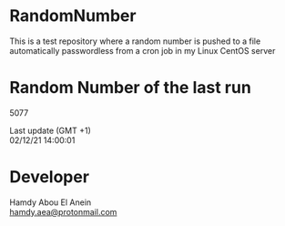 # RandomNumber    
This is a test repository where a random number is pushed to a file automatically passwordless from a cron job in my Linux CentOS server    
# Random Number of the last run   
5077
      
Last update (GMT +1)    
02/12/21 14:00:01
# Developer    
Hamdy Abou El Anein   
hamdy.aea@protonmail.com
